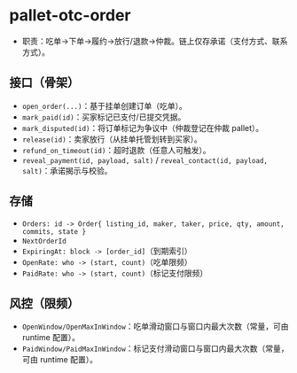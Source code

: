 # pallet-otc-order

- 职责：吃单→下单→履约→放行/退款→仲裁。链上仅存承诺（支付方式、联系方式）。

## 接口（骨架）
- `open_order(...)`：基于挂单创建订单（吃单）。
- `mark_paid(id)`：买家标记已支付/已提交凭据。
- `mark_disputed(id)`：将订单标记为争议中（仲裁登记在仲裁 pallet）。
- `release(id)`：卖家放行（从挂单托管划转到买家）。
- `refund_on_timeout(id)`：超时退款（任意人可触发）。
- `reveal_payment(id, payload, salt)` / `reveal_contact(id, payload, salt)`：承诺揭示与校验。

## 存储
- `Orders: id -> Order{ listing_id, maker, taker, price, qty, amount, commits, state }`
- `NextOrderId`
- `ExpiringAt: block -> [order_id]`（到期索引）
- `OpenRate: who -> (start, count)`（吃单限频）
- `PaidRate: who -> (start, count)`（标记支付限频）

## 风控（限频）
- `OpenWindow/OpenMaxInWindow`：吃单滑动窗口与窗口内最大次数（常量，可由 runtime 配置）。
- `PaidWindow/PaidMaxInWindow`：标记支付滑动窗口与窗口内最大次数（常量，可由 runtime 配置）。
